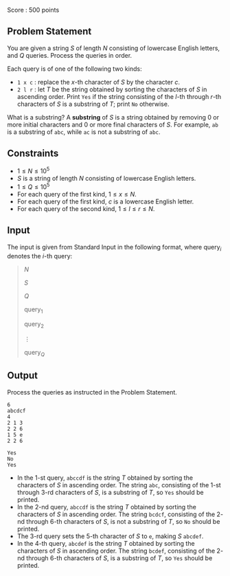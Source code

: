 Score : $500$ points

## Problem Statement

You are given a string $S$ of length $N$ consisting of lowercase English letters, and $Q$ queries.  Process the queries in order.

Each query is of one of the following two kinds:

- `1 x c` : replace the $x$-th character of $S$ by the character $c$.
- `2 l r` : let $T$ be the string obtained by sorting the characters of $S$ in ascending order.  Print `Yes` if the string consisting of the $l$-th through $r$-th characters of $S$ is a substring of $T$; print `No` otherwise.

What is a substring?
A **substring** of $S$ is a string obtained by removing $0$ or more initial characters and $0$ or more final characters of $S$.
For example, `ab` is a substring of `abc`, while `ac` is not a substring of `abc`.

## Constraints

- $1\leq N \leq 10^5$
- $S$ is a string of length $N$ consisting of lowercase English letters.
- $1 \leq Q \leq 10^5$
- For each query of the first kind, $1 \leq x \leq N$.
- For each query of the first kind, $c$ is a lowercase English letter.
- For each query of the second kind, $1 \leq l \leq r \leq N$.

## Input

The input is given from Standard Input in the following format, where $\text{query}_i$ denotes the $i$-th query:

> $N$
> 
> $S$
> 
> $Q$
> 
> $\text{query}_1$
> 
> $\text{query}_2$
> 
> $\vdots$
> 
> $\text{query}_Q$

## Output

Process the queries as instructed in the Problem Statement.  

```input1
6
abcdcf
4
2 1 3
2 2 6
1 5 e
2 2 6
```

```output1
Yes
No
Yes
```

- In the $1$-st query, `abccdf` is the string $T$ obtained by sorting the characters of $S$ in ascending order.
The string `abc`, consisting of the $1$-st through $3$-rd characters of $S$, is a substring of $T$, so `Yes` should be printed.
- In the $2$-nd query, `abccdf` is the string $T$ obtained by sorting the characters of $S$ in ascending order.
The string `bcdcf`, consisting of the $2$-nd through $6$-th characters of $S$, is not a substring of $T$, so `No` should be printed.
- The $3$-rd query sets the $5$-th character of $S$ to `e`, making $S$ `abcdef`.
- In the $4$-th query, `abcdef` is the string $T$ obtained by sorting the characters of $S$ in ascending order.
The string `bcdef`, consisting of the $2$-nd through $6$-th characters of $S$, is a substring of $T$, so `Yes` should be printed.